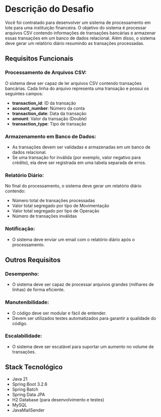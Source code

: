 # Descrição do Desafio

Você foi contratado para desenvolver um sistema de processamento em lote para uma instituição financeira. O objetivo do sistema é processar arquivos CSV contendo informações de transações bancárias e armazenar essas transações em um banco de dados relacional. Além disso, o sistema deve gerar um relatório diário resumindo as transações processadas.

## Requisitos Funcionais

### Processamento de Arquivos CSV:

O sistema deve ser capaz de ler arquivos CSV contendo transações bancárias. Cada linha do arquivo representa uma transação e possui os seguintes campos:
- **transaction_id**: ID da transação
- **account_number**: Número da conta
- **transaction_date**: Data da transação
- **amount**: Valor da transação (Double)
- **transaction_type**: Tipo de transação

### Armazenamento em Banco de Dados:

- As transações devem ser validadas e armazenadas em um banco de dados relacional.
- Se uma transação for inválida (por exemplo, valor negativo para crédito), ela deve ser registrada em uma tabela separada de erros.

### Relatório Diário:

No final do processamento, o sistema deve gerar um relatório diário contendo:
- Número total de transações processadas
- Valor total segregado por tipo de Movimentação
- Valor total segregado por tipo de Operação
- Número de transações inválidas

### Notificação:

- O sistema deve enviar um email com o relatório diário após o processamento.

## Outros Requisitos

### Desempenho:

- O sistema deve ser capaz de processar arquivos grandes (milhares de linhas) de forma eficiente.

### Manutenibilidade:

- O código deve ser modular e fácil de entender.
- Devem ser utilizados testes automatizados para garantir a qualidade do código.

### Escalabilidade:

- O sistema deve ser escalável para suportar um aumento no volume de transações.

## Stack Tecnológico

- Java 21
- Spring Boot 3.2.6
- Spring Batch
- Spring Data JPA
- H2 Database (para desenvolvimento e testes)
- MySQL
- JavaMailSender

